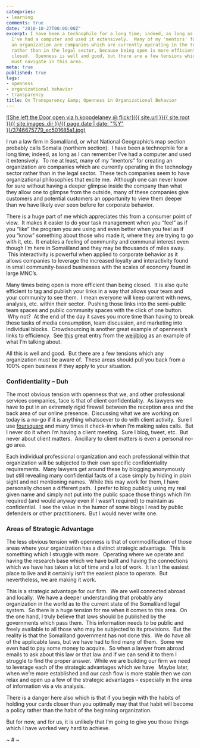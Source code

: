 ```yaml
---
categories:
- learning
comments: true
date: "2010-10-27T00:00:00Z"
excerpt: I have been a technophile for a long time; indeed, as long as I can remember
  I've had a computer and used it extensively.  Many of my 'mentors' for creating
  an organization are companies which are currently operating in the technology sector
  rather than in the legal sector, because being open is more efficient than being
  closed.  Openness is well and good, but there are a few tensions which any organization
  must navigate in this area.
meta: true
published: true
tags:
- openness
- organizational behavior
- transparency
title: On Transparency &amp; Openness in Organizational Behavior
---
```


[![She left the Door open via h.koppdelaney @ flickr]({{ site.url }}{{ site.root }}{{ site.images_dir }}/{{ page.date | date: "%Y" }}/3746675779_ec501685a1.jpg)](http://www.flickr.com/photos/h-k-d/3746675779/)

I run a law firm in Somaliland, or what National Geographic’s map section probably calls Somalia (northern section).  I have been a technophile for a long time; indeed, as long as I can remember I’ve had a computer and used it extensively.  To me at least, many of my “mentors” for creating an organization are companies which are currently operating in the technology sector rather than in the legal sector.  These tech companies seem to have organizational philosophies that excite me.  Although one can never know for sure without having a deeper glimpse inside the company than what they allow one to glimpse from the outside, many of these companies give customers and potential customers an opportunity to view them deeper than we have likely ever seen before for corporate behavior.


There is a huge part of me which appreciates this from a consumer point of view.  It makes it easier to do your task management when you “feel” as if you “like” the program you are using and even better when you feel as if you “know” something about those who made it, where they are trying to go with it, etc.  It enables a feeling of community and communal interest even though I’m here in Somaliland and they may be thousands of miles away.  This interactivity is powerful when applied to corporate behavior as it allows companies to leverage the increased loyalty and interactivity found in small community-based businesses with the scales of economy found in large MNC’s.

Many times being open is more efficient than being closed.  It is also quite efficient to tag and publish your links in a way that allows your team and your community to see them.  I mean everyone will keep current with news, analysis, etc. within their sector.  Pushing those links into the semi-public team spaces and public community spaces with the click of one button.  Why not?  At the end of the day it saves you more time than having to break these tasks of media consumption, team discussion, and marketing into individual blocks.  Crowdsourcing is another great example of openness’s links to efficiency.  See [this][2] great entry from the [weijiblog][3] as an example of what I’m talking about.

 [2]: http://weijiblog.com/2010/10/62-diaspora-and-kickstarter/
 [3]: http://weijiblog.com/

All this is well and good.  But there are a few tensions which any organization must be aware of.  These areas should pull you back from a 100% open business if they apply to your situation.

### Confidentiality – Duh

The most obvious tension with openness that we, and other professional services companies, face is that of client confidentiality.  As lawyers we have to put in an extremely rigid firewall between the reception area and the back area of our online presence.  Discussing what we are working on today is a no-go if it is anything whatsoever to do with client activity.  Sure I use [foursquare][4] and many times it check-in when I’m making sales calls.  But I never do it when I’m having a client meeting.  Sure I blog, tweet, etc.  But never about client matters.  Ancillary to client matters is even a personal no-go area.

 [4]: http://foursquare.com/compleatang

Each individual professional organization and each professional within that organization will be subjected to their own specific confidentiality requirements.  Many lawyers get around these by blogging anonymously but still revealing many confidential facts of a case simply by hiding in plain sight and not mentioning names.  While this may work for them, I have personally chosen a different path.  I prefer to blog publicly using my real given name and simply not put into the public space those things which I’m required (and would anyway even if I wasn’t required) to maintain as confidential.  I see the value in the humor of some blogs I read by public defenders or other practitioners.  But I would never write one.

### Areas of Strategic Advantage

The less obvious tension with openness is that of commodification of those areas where your organization has a distinct strategic advantage.  This is something which I struggle with more.  Operating where we operate and having the research base which we have built and having the connections which we have has taken a lot of time and a lot of work.  It isn’t the easiest place to live and it certainly isn’t the easiest place to operate.  But nevertheless, we are making it work.

This is a strategic advantage for our firm.  We are well connected abroad and locally.  We have a deeper understanding that probably any organization in the world as to the current state of the Somaliland legal system.  So there is a huge tension for me when it comes to this area.  On the one hand, I truly believe that laws should be published by the governments which pass them.  This information needs to be public and freely available to all those who may be subjected to its provisions.  But the reality is that the Somaliland government has not done this.  We do have all of the applicable laws, but we have had to find many of them.  Some we even had to pay some money to acquire.  So when a lawyer from abroad emails to ask about this law or that law and if we can send it to them I struggle to find the proper answer.  While we are building our firm we need to leverage each of the strategic advantages which we have   Maybe later, when we’re more established and our cash flow is more stable then we can relax and open up a few of the strategic advantages – especially in the area of information vis a vis analysis.

There is a danger here also which is that if you begin with the habits of holding your cards closer than you optimally may that that habit will become a policy rather than the habit of the beginning organization.

But for now, and for us, it is unlikely that I’m going to give you those things which I have worked very hard to achieve.

~ # ~